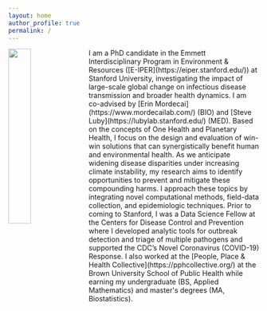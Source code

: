 ```yaml
---
layout: home
author_profile: true
permalink: /
---
```


<img src="https://alyson-singleton.github.io/headshot.jpg" width="30%" align="left" style="margin: 0px 10px 10px 0px;" /> 
I am a PhD candidate in the Emmett Interdisciplinary Program in Environment & Resources ([E-IPER](https://eiper.stanford.edu/)) at Stanford University, investigating the impact of large-scale global change on infectious disease transmission and broader health dynamics. I am co-advised by [Erin Mordecai](https://www.mordecailab.com/) (BIO) and [Steve Luby](https://lubylab.stanford.edu/) (MED). Based on the concepts of One Health and Planetary Health, I focus on the design and evaluation of win-win solutions that can synergistically benefit human and environmental health. As we anticipate widening disease disparities under increasing climate instability, my research aims to identify opportunities to prevent and mitigate these compounding harms. I approach these topics by integrating novel computational methods, field-data collection, and epidemiologic techniques.
</>
Prior to coming to Stanford, I was a Data Science Fellow at the Centers for Disease Control and Prevention where I developed analytic tools for outbreak detection and triage of multiple pathogens and supported the CDC’s Novel Coronavirus (COVID-19) Response. I also worked at the [People, Place & Health Collective](https://pphcollective.org/) at the Brown University School of Public Health while earning my undergraduate (BS, Applied Mathematics) and master's degrees (MA, Biostatistics).
